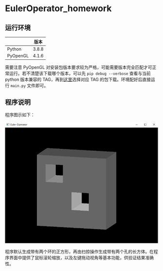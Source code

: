# EulerOperator_homework

## 运行环境

|    | 版本   |
| ------ | ------ |
| Python | 3.8.8 |
| PyOpenGL | 4.1.6 |

需要注意 PyOpenGL 对安装包版本要求较为严格，可能需要版本完全匹配才可正常运行。若不清楚该下载哪个版本，可以先 `pip debug --verbose` 查看与当前 python 版本兼容的 TAG，再到[这里](https://www.lfd.uci.edu/~gohlke/pythonlibs/#pyopengl)选择对应 TAG 的包下载。环境配好后直接运行 `main.py` 文件即可。

## 程序说明

程序图示如下：

![程序截图](result.png)

程序默认生成带有两个环的正方形，再由扫掠操作生成带有两个孔的长方体。在程序界面中提供了鼠标滚轮缩放，以及左键拖动视角等基本功能，供验证结果准确性。
